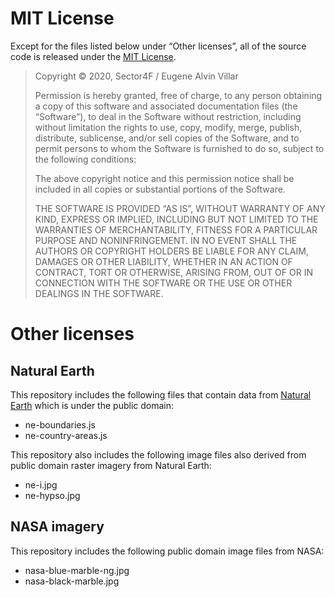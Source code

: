 # MIT License
Except for the files listed below under “Other licenses”, all of the source code is released under the [MIT License](https://opensource.org/licenses/MIT).

> Copyright © 2020, Sector4F / Eugene Alvin Villar
>
> Permission is hereby granted, free of charge, to any person obtaining a copy of this software and associated documentation files (the “Software”), to deal in the Software without restriction, including without limitation the rights to use, copy, modify, merge, publish, distribute, sublicense, and/or sell copies of the Software, and to permit persons to whom the Software is furnished to do so, subject to the following conditions:
>
> The above copyright notice and this permission notice shall be included in all copies or substantial portions of the Software.
>
> THE SOFTWARE IS PROVIDED “AS IS”, WITHOUT WARRANTY OF ANY KIND, EXPRESS OR IMPLIED, INCLUDING BUT NOT LIMITED TO THE WARRANTIES OF MERCHANTABILITY, FITNESS FOR A PARTICULAR PURPOSE AND NONINFRINGEMENT. IN NO EVENT SHALL THE AUTHORS OR COPYRIGHT HOLDERS BE LIABLE FOR ANY CLAIM, DAMAGES OR OTHER LIABILITY, WHETHER IN AN ACTION OF CONTRACT, TORT OR OTHERWISE, ARISING FROM, OUT OF OR IN CONNECTION WITH THE SOFTWARE OR THE USE OR OTHER DEALINGS IN THE SOFTWARE.

# Other licenses

## Natural Earth
This repository includes the following files that contain data from [Natural Earth](http://naturalearthdata.com/) which is under the public domain:
* ne-boundaries.js
* ne-country-areas.js

This repository also includes the following image files also derived from public domain raster imagery from Natural Earth:
* ne-i.jpg
* ne-hypso.jpg

## NASA imagery
This repository includes the following public domain image files from NASA:
* nasa-blue-marble-ng.jpg
* nasa-black-marble.jpg
